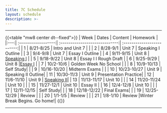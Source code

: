 ```yaml
---
title: 7C Schedule
layout: schedule
description: >-
---
```


---
{{<table "mw8 center dt--fixed">}}
| Week  |          Dates          |                 Content                  |             Homework      |             
|:---:|    :------------------:|             :-----------------------------:| :-------------------------:|
|  1 |  8/21-8/25           | Intro and Unit 7 |          |
|  2 |  8/28-9/1            | Unit 7  | Speaking I Outline          |
|  3 |  9/4-9/8             | Unit 7  | Essay I Outline         |
|  4 |  9/11-9/15           | Unit 8  | [Speaking I](sks/fall2023/7C-english/assignment1/)         |
|  5 |  9/18-9/22           | Unit 8  | Essay I I Rough Draft         |
|  6 |  9/25-9/29           | Unit 8  |[Essay I](sks/fall2023/7C-english/assignment2/)              |
|  7 |  10/2-10/6           | Golden Week No School |       |
|  8 |  10/9-10/13          | Self Study|          |
|  9 |  10/16-10/20         | Midterm Exams  |       |
| 10 |  10/23-10/27         | Unit 9  | Speaking II Outline|
| 11 |  10/30-11/3          | Unit 9  | Presentation Practice|
| 12 |  11/6-11/10          | Unit 9  | [Speaking II](sks/fall2023/7C-english/assignment3)|
| 13 |  11/13-11/17         | Unit 10 |             |
| 14 |  11/20-11/24         | Unit 10 |             |
| 15 |  11/27-12/1          | Unit 10 |  Essay II   |
| 16 |  12/4-12/8           | Unit 10 |             |
| 17 |  12/11-12/15         | Self Study|           |
| 18 |  12/18-12/22         | Final Exams|          |
| 19 |  12/25-12/29         | Review |              |
| 20 |  1/1-1/5             | Review |      |
| 21 |  1/8-1/10            | Review |Winter Break Begins. Go home!|
{{</table>}}

---